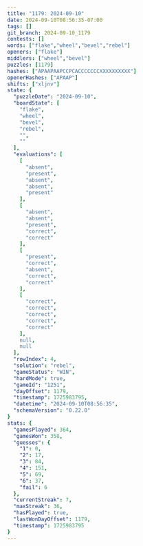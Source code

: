 ```yaml
---
title: "1179: 2024-09-10"
date: 2024-09-10T08:56:35-07:00
tags: []
git_branch: 2024-09-10_1179
contests: []
words: ["flake","wheel","bevel","rebel"]
openers: ["flake"]
middlers: ["wheel","bevel"]
puzzles: [1179]
hashes: ["APAAPAAPCCPCACCCCCCCXXXXXXXXXX"]
openerHashes: ["APAAP"]
shifts: ["xljnv"]
state: {
  "puzzleDate": "2024-09-10",
  "boardState": [
    "flake",
    "wheel",
    "bevel",
    "rebel",
    "",
    ""
  ],
  "evaluations": [
    [
      "absent",
      "present",
      "absent",
      "absent",
      "present"
    ],
    [
      "absent",
      "absent",
      "present",
      "correct",
      "correct"
    ],
    [
      "present",
      "correct",
      "absent",
      "correct",
      "correct"
    ],
    [
      "correct",
      "correct",
      "correct",
      "correct",
      "correct"
    ],
    null,
    null
  ],
  "rowIndex": 4,
  "solution": "rebel",
  "gameStatus": "WIN",
  "hardMode": true,
  "gameId": "1251",
  "dayOffset": 1179,
  "timestamp": 1725983795,
  "datetime": "2024-09-10T08:56:35",
  "schemaVersion": "0.22.0"
}
stats: {
  "gamesPlayed": 364,
  "gamesWon": 358,
  "guesses": {
    "1": 0,
    "2": 17,
    "3": 84,
    "4": 151,
    "5": 69,
    "6": 37,
    "fail": 6
  },
  "currentStreak": 7,
  "maxStreak": 36,
  "hasPlayed": true,
  "lastWonDayOffset": 1179,
  "timestamp": 1725983795
}
---
```

<!-- more -->
